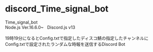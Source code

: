 # discord_Time_signal_bot
Time_signal_bot
<br>
Node.js Ver.16.6.0~&nbsp;&nbsp;&nbsp;Discord.js v13
<br>
<br>
19時19分になるとConfig.txtで指定したディスコ鯖の指定したチャンネルに
<br>
Config.txtで設定されたランダムな時報を送信するDiscord Bot
<br>
